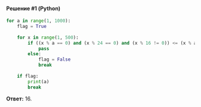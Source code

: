 #### Решение #1 (Python)
```python
for a in range(1, 1000):
	flag = True
	
	for x in range(1, 500):
		if ((x % a == 0) and (x % 24 == 0) and (x % 16 != 0)) <= (x % a != 0):
			pass
		else:
			flag = False
			break
	
	if flag:
		print(a)
		break
```

**Ответ:** 16.
